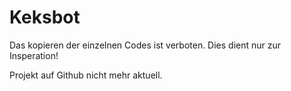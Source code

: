 # Keksbot
Das kopieren der einzelnen Codes ist verboten.
Dies dient nur zur Insperation!

Projekt auf Github nicht mehr aktuell.
